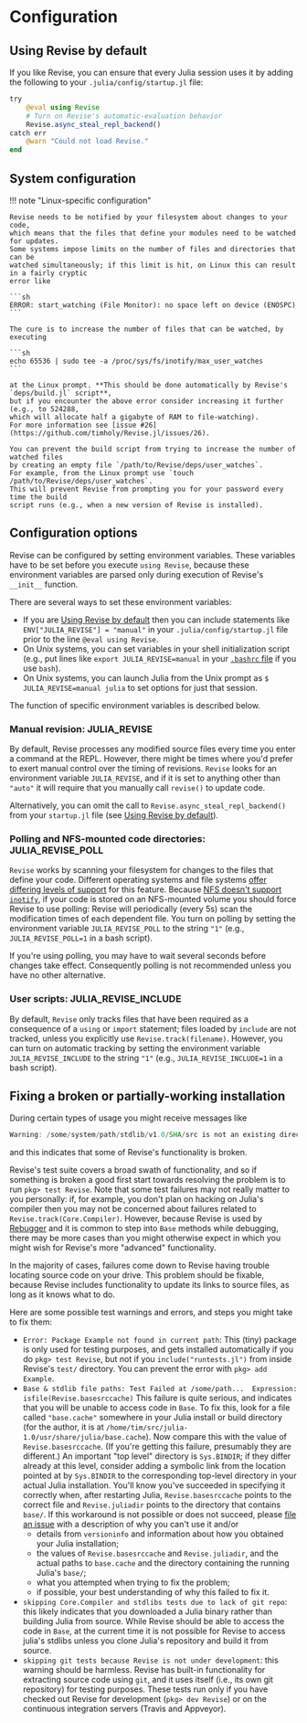 # Configuration

## Using Revise by default

If you like Revise, you can ensure that every Julia session uses it by
adding the following to your `.julia/config/startup.jl` file:

```julia
try
    @eval using Revise
    # Turn on Revise's automatic-evaluation behavior
    Revise.async_steal_repl_backend()
catch err
    @warn "Could not load Revise."
end
```

## System configuration

!!! note "Linux-specific configuration"

    Revise needs to be notified by your filesystem about changes to your code,
    which means that the files that define your modules need to be watched for updates.
    Some systems impose limits on the number of files and directories that can be
    watched simultaneously; if this limit is hit, on Linux this can result in a fairly cryptic
    error like

    ```sh
    ERROR: start_watching (File Monitor): no space left on device (ENOSPC)
    ```

    The cure is to increase the number of files that can be watched, by executing

    ```sh
    echo 65536 | sudo tee -a /proc/sys/fs/inotify/max_user_watches
    ```

    at the Linux prompt. **This should be done automatically by Revise's `deps/build.jl` script**,
    but if you encounter the above error consider increasing it further (e.g., to 524288,
    which will allocate half a gigabyte of RAM to file-watching).
    For more information see [issue #26](https://github.com/timholy/Revise.jl/issues/26).

    You can prevent the build script from trying to increase the number of watched files
    by creating an empty file `/path/to/Revise/deps/user_watches`.
    For example, from the Linux prompt use `touch /path/to/Revise/deps/user_watches`.
    This will prevent Revise from prompting you for your password every time the build
    script runs (e.g., when a new version of Revise is installed).

## Configuration options

Revise can be configured by setting environment variables. These variables have to be
set before you execute `using Revise`, because these environment variables are parsed
only during execution of Revise's `__init__` function.

There are several ways to set these environment variables:

- If you are [Using Revise by default](@ref) then you can include statements like
  `ENV["JULIA_REVISE"] = "manual"` in your `.julia/config/startup.jl` file prior to
  the line `@eval using Revise`.
- On Unix systems, you can set variables in your shell initialization script
  (e.g., put lines like `export JULIA_REVISE=manual` in your
  [`.bashrc` file](http://www.linuxfromscratch.org/blfs/view/svn/postlfs/profile.html)
  if you use `bash`).
- On Unix systems, you can launch Julia from the Unix prompt as `$ JULIA_REVISE=manual julia`
  to set options for just that session.

The function of specific environment variables is described below.

### Manual revision: JULIA_REVISE

By default, Revise processes any modified source files every time you enter
a command at the REPL.
However, there might be times where you'd prefer to exert manual control over
the timing of revisions. `Revise` looks for an environment variable
`JULIA_REVISE`, and if it is set to anything other than `"auto"` it
will require that you manually call `revise()` to update code.

Alternatively, you can omit the call to `Revise.async_steal_repl_backend()` from your
`startup.jl` file (see [Using Revise by default](@ref)).

### Polling and NFS-mounted code directories: JULIA\_REVISE\_POLL

`Revise` works by scanning your filesystem for changes to the files that define your code.
Different operating systems and file systems [offer differing levels of support](https://nodejs.org/api/fs.html#fs_caveats)
for this feature.
Because [NFS doesn't support `inotify`](https://stackoverflow.com/questions/4231243/inotify-with-nfs),
if your code is stored on an NFS-mounted volume you should force Revise to use polling:
Revise will periodically (every 5s) scan the modification times of each dependent file.
You turn on polling by setting the environment variable `JULIA_REVISE_POLL` to the
string `"1"` (e.g., `JULIA_REVISE_POLL=1` in a bash script).

If you're using polling, you may have to wait several seconds before changes take effect.
Consequently polling is not recommended unless you have no other alternative.

### User scripts: JULIA\_REVISE\_INCLUDE

By default, `Revise` only tracks files that have been required as a consequence of
a `using` or `import` statement; files loaded by `include` are not
tracked, unless you explicitly use `Revise.track(filename)`. However, you can turn on
automatic tracking by setting the environment variable `JULIA_REVISE_INCLUDE` to the
string `"1"` (e.g., `JULIA_REVISE_INCLUDE=1` in a bash script).

## Fixing a broken or partially-working installation

During certain types of usage you might receive messages like

```julia
Warning: /some/system/path/stdlib/v1.0/SHA/src is not an existing directory, Revise is not watching
```

and this indicates that some of Revise's functionality is broken.

Revise's test suite covers a broad swath of functionality, and so if something
is broken a good first start towards resolving the problem is to run `pkg> test Revise`.
Note that some test failures may not really matter to you personally: if, for example, you don't
plan on hacking on Julia's compiler then you may not be concerned about failures
related to `Revise.track(Core.Compiler)`.
However, because Revise is used by [Rebugger](https://github.com/timholy/Rebugger.jl)
and it is common to step into `Base` methods while debugging,
there may be more cases than you might otherwise expect in which you might wish for Revise's
more "advanced" functionality.

In the majority of cases, failures come down to Revise having trouble locating source
code on your drive.
This problem should be fixable, because Revise includes functionality
to update its links to source files, as long as it knows what to do.

Here are some possible test warnings and errors, and steps you might take to fix them:

- `Error: Package Example not found in current path`:
  This (tiny) package is only used for testing purposes, and gets installed automatically
  if you do `pkg> test Revise`, but not if you `include("runtests.jl")` from inside
  Revise's `test/` directory.
  You can prevent the error with `pkg> add Example`.
- `Base & stdlib file paths: Test Failed at /some/path...  Expression: isfile(Revise.basesrccache)`
  This failure is quite serious, and indicates that you will be unable to access code in `Base`.
  To fix this, look for a file called `"base.cache"` somewhere in your Julia install
  or build directory (for the author, it is at `/home/tim/src/julia-1.0/usr/share/julia/base.cache`).
  Now compare this with the value of `Revise.basesrccache`.
  (If you're getting this failure, presumably they are different.)
  An important "top level" directory is `Sys.BINDIR`; if they differ already at this level,
  consider adding a symbolic link from the location pointed at by `Sys.BINDIR` to the
  corresponding top-level directory in your actual Julia installation.
  You'll know you've succeeded in specifying it correctly when, after restarting
  Julia, `Revise.basesrccache` points to the correct file and `Revise.juliadir`
  points to the directory that contains `base/`.
  If this workaround is not possible or does not succeed, please
  [file an issue](https://github.com/timholy/Revise.jl/issues) with a description of
  why you can't use it and/or
  + details from `versioninfo` and information about how you obtained your Julia installation;
  + the values of `Revise.basesrccache` and `Revise.juliadir`, and the actual paths to `base.cache`
    and the directory containing the running Julia's `base/`;
  + what you attempted when trying to fix the problem;
  + if possible, your best understanding of why this failed to fix it.
- `skipping Core.Compiler and stdlibs tests due to lack of git repo`: this likely indicates
  that you downloaded a Julia binary rather than building Julia from source.
  While Revise should be able to access the code in `Base`,
  at the current time it is not possible for Revise to access julia's stdlibs unless
  you clone Julia's repository and build it from source.
- `skipping git tests because Revise is not under development`: this warning should be
  harmless. Revise has built-in functionality for extracting source code using `git`,
  and it uses itself (i.e., its own git repository) for testing purposes.
  These tests run only if you have checked out Revise for development (`pkg> dev Revise`)
  or on the continuous integration servers (Travis and Appveyor).
